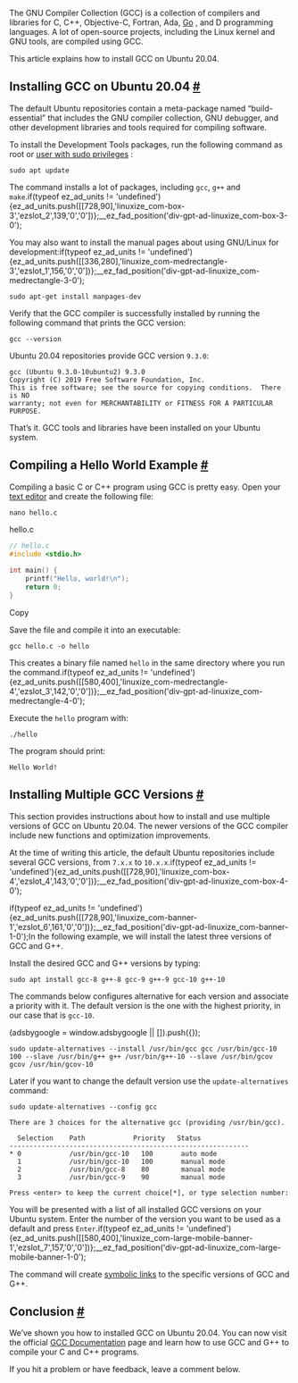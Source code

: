 The GNU Compiler Collection (GCC) is a collection of compilers and libraries for C, C++, Objective-C, Fortran, Ada, [Go](https://linuxize.com/post/how-to-install-go-on-ubuntu-20-04/) , and D programming languages. A lot of open-source projects, including the Linux kernel and GNU tools, are compiled using GCC.

This article explains how to install GCC on Ubuntu 20.04.

## Installing GCC on Ubuntu 20.04 [#](https://linuxize.com/post/how-to-install-gcc-on-ubuntu-20-04//#installing-gcc-on-ubuntu-2004)

The default Ubuntu repositories contain a meta-package named “build-essential” that includes the GNU compiler collection, GNU debugger, and other development libraries and tools required for compiling software.

To install the Development Tools packages, run the following command as root or [user with sudo privileges](https://linuxize.com/post/how-to-create-a-sudo-user-on-ubuntu/) :

```
sudo apt update
```

The command installs a lot of packages, including `gcc`, `g++` and `make`.if(typeof ez\_ad\_units != 'undefined'){ez\_ad\_units.push(\[\[728,90\],'linuxize\_com-box-3','ezslot\_2',139,'0','0'\])};\_\_ez\_fad\_position('div-gpt-ad-linuxize\_com-box-3-0');

You may also want to install the manual pages about using GNU/Linux for development:if(typeof ez\_ad\_units != 'undefined'){ez\_ad\_units.push(\[\[336,280\],'linuxize\_com-medrectangle-3','ezslot\_1',156,'0','0'\])};\_\_ez\_fad\_position('div-gpt-ad-linuxize\_com-medrectangle-3-0');

```
sudo apt-get install manpages-dev
```

Verify that the GCC compiler is successfully installed by running the following command that prints the GCC version:

```
gcc --version
```

Ubuntu 20.04 repositories provide GCC version `9.3.0`:

```output
gcc (Ubuntu 9.3.0-10ubuntu2) 9.3.0
Copyright (C) 2019 Free Software Foundation, Inc.
This is free software; see the source for copying conditions.  There is NO
warranty; not even for MERCHANTABILITY or FITNESS FOR A PARTICULAR PURPOSE.
```

That’s it. GCC tools and libraries have been installed on your Ubuntu system.

## Compiling a Hello World Example [#](https://linuxize.com/post/how-to-install-gcc-on-ubuntu-20-04//#compiling-a-hello-world-example)

Compiling a basic C or C++ program using GCC is pretty easy. Open your [text editor](https://linuxize.com/post/how-to-install-visual-studio-code-on-ubuntu-18-04/) and create the following file:

```
nano hello.c
```

hello.c

```c
// hello.c
#include <stdio.h>
 
int main() {
    printf("Hello, world!\n");
    return 0;
}
```

Copy

Save the file and compile it into an executable:

```
gcc hello.c -o hello
```

This creates a binary file named `hello` in the same directory where you run the command.if(typeof ez\_ad\_units != 'undefined'){ez\_ad\_units.push(\[\[580,400\],'linuxize\_com-medrectangle-4','ezslot\_3',142,'0','0'\])};\_\_ez\_fad\_position('div-gpt-ad-linuxize\_com-medrectangle-4-0');

Execute the `hello` program with:

```
./hello
```

The program should print:

```output
Hello World!
```

## Installing Multiple GCC Versions [#](https://linuxize.com/post/how-to-install-gcc-on-ubuntu-20-04//#installing-multiple-gcc-versions)

This section provides instructions about how to install and use multiple versions of GCC on Ubuntu 20.04. The newer versions of the GCC compiler include new functions and optimization improvements.

At the time of writing this article, the default Ubuntu repositories include several GCC versions, from `7.x.x` to `10.x.x`.if(typeof ez\_ad\_units != 'undefined'){ez\_ad\_units.push(\[\[728,90\],'linuxize\_com-box-4','ezslot\_4',143,'0','0'\])};\_\_ez\_fad\_position('div-gpt-ad-linuxize\_com-box-4-0');

if(typeof ez\_ad\_units != 'undefined'){ez\_ad\_units.push(\[\[728,90\],'linuxize\_com-banner-1','ezslot\_6',161,'0','0'\])};\_\_ez\_fad\_position('div-gpt-ad-linuxize\_com-banner-1-0');In the following example, we will install the latest three versions of GCC and G++.

Install the desired GCC and G++ versions by typing:

```
sudo apt install gcc-8 g++-8 gcc-9 g++-9 gcc-10 g++-10
```

The commands below configures alternative for each version and associate a priority with it. The default version is the one with the highest priority, in our case that is `gcc-10`.

(adsbygoogle = window.adsbygoogle || \[\]).push({});

```
sudo update-alternatives --install /usr/bin/gcc gcc /usr/bin/gcc-10 100 --slave /usr/bin/g++ g++ /usr/bin/g++-10 --slave /usr/bin/gcov gcov /usr/bin/gcov-10
```

Later if you want to change the default version use the `update-alternatives` command:

```
sudo update-alternatives --config gcc
```

```output
There are 3 choices for the alternative gcc (providing /usr/bin/gcc).

  Selection    Path            Priority   Status
------------------------------------------------------------
* 0            /usr/bin/gcc-10   100       auto mode
  1            /usr/bin/gcc-10   100       manual mode
  2            /usr/bin/gcc-8    80        manual mode
  3            /usr/bin/gcc-9    90        manual mode

Press <enter> to keep the current choice[*], or type selection number:
```

You will be presented with a list of all installed GCC versions on your Ubuntu system. Enter the number of the version you want to be used as a default and press `Enter`.if(typeof ez\_ad\_units != 'undefined'){ez\_ad\_units.push(\[\[580,400\],'linuxize\_com-large-mobile-banner-1','ezslot\_7',157,'0','0'\])};\_\_ez\_fad\_position('div-gpt-ad-linuxize\_com-large-mobile-banner-1-0');

The command will create [symbolic links](https://linuxize.com/post/how-to-create-symbolic-links-in-linux-using-the-ln-command/) to the specific versions of GCC and G++.

## Conclusion [#](https://linuxize.com/post/how-to-install-gcc-on-ubuntu-20-04//#conclusion)

We’ve shown you how to installed GCC on Ubuntu 20.04. You can now visit the official [GCC Documentation](https://gcc.gnu.org/onlinedocs/) page and learn how to use GCC and G++ to compile your C and C++ programs.

If you hit a problem or have feedback, leave a comment below.